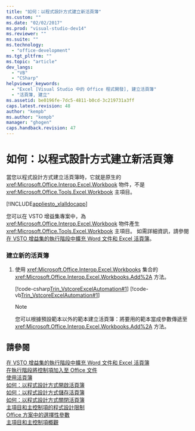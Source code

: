 ```yaml
---
title: "如何：以程式設計方式建立新活頁簿"
ms.custom: ""
ms.date: "02/02/2017"
ms.prod: "visual-studio-dev14"
ms.reviewer: ""
ms.suite: ""
ms.technology: 
  - "office-development"
ms.tgt_pltfrm: ""
ms.topic: "article"
dev_langs: 
  - "VB"
  - "CSharp"
helpviewer_keywords: 
  - "Excel [Visual Studio 中的 Office 程式開發], 建立活頁簿"
  - "活頁簿, 建立"
ms.assetid: be0196fe-7dc5-4811-b0cd-3c219731a3ff
caps.latest.revision: 48
author: "kempb"
ms.author: "kempb"
manager: "ghogen"
caps.handback.revision: 47
---
```

# 如何：以程式設計方式建立新活頁簿
  當您以程式設計方式建立活頁簿時，它就是原生的 <xref:Microsoft.Office.Interop.Excel.Workbook> 物件，不是 <xref:Microsoft.Office.Tools.Excel.Workbook> 主項目。  
  
 [!INCLUDE[appliesto_xlalldocapp](../vsto/includes/appliesto-xlalldocapp-md.md)]  
  
 您可以在 VSTO 增益集專案中，為 <xref:Microsoft.Office.Interop.Excel.Workbook> 物件產生 <xref:Microsoft.Office.Tools.Excel.Workbook> 主項目。  如需詳細資訊，請參閱[在 VSTO 增益集的執行階段中擴充 Word 文件和 Excel 活頁簿](../vsto/extending-word-documents-and-excel-workbooks-in-vsto-add-ins-at-run-time.md)。  
  
### 建立新的活頁簿  
  
1.  使用 <xref:Microsoft.Office.Interop.Excel.Workbooks> 集合的 <xref:Microsoft.Office.Interop.Excel.Workbooks.Add%2A> 方法。  
  
     [!code-csharp[Trin_VstcoreExcelAutomation#1](../snippets/csharp/VS_Snippets_OfficeSP/Trin_VstcoreExcelAutomation/CS/Sheet1.cs#1)]
     [!code-vb[Trin_VstcoreExcelAutomation#1](../snippets/visualbasic/VS_Snippets_OfficeSP/Trin_VstcoreExcelAutomation/VB/Sheet1.vb#1)]  
  
    > [!NOTE]  
    >  您可以根據預設範本以外的範本建立活頁簿：將要用的範本當成參數傳遞至 <xref:Microsoft.Office.Interop.Excel.Workbooks.Add%2A> 方法。  
  
## 請參閱  
 [在 VSTO 增益集的執行階段中擴充 Word 文件和 Excel 活頁簿](../vsto/extending-word-documents-and-excel-workbooks-in-vsto-add-ins-at-run-time.md)   
 [在執行階段將控制項加入至 Office 文件](../vsto/adding-controls-to-office-documents-at-run-time.md)   
 [使用活頁簿](../vsto/working-with-workbooks.md)   
 [如何：以程式設計方式開啟活頁簿](../vsto/how-to-programmatically-open-workbooks.md)   
 [如何：以程式設計方式儲存活頁簿](../vsto/how-to-programmatically-save-workbooks.md)   
 [如何：以程式設計方式關閉活頁簿](../vsto/how-to-programmatically-close-workbooks.md)   
 [主項目和主控制項的程式設計限制](../vsto/programmatic-limitations-of-host-items-and-host-controls.md)   
 [Office 方案中的選擇性參數](../vsto/optional-parameters-in-office-solutions.md)   
 [主項目和主控制項概觀](../vsto/host-items-and-host-controls-overview.md)  
  
  